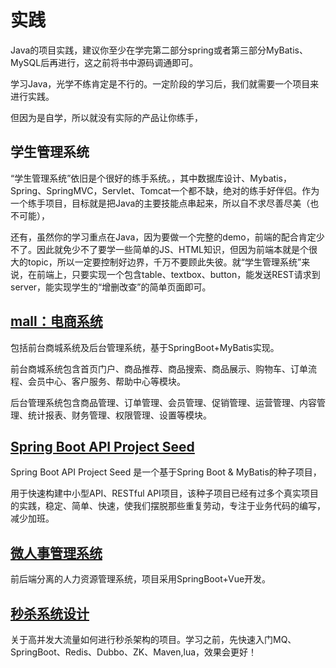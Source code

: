 # 实践
Java的项目实践，建议你至少在学完第二部分spring或者第三部分MyBatis、MySQL后再进行，这之前将书中源码调通即可。

学习Java，光学不练肯定是不行的。一定阶段的学习后，我们就需要一个项目来进行实践。

但因为是自学，所以就没有实际的产品让你练手，
## 学生管理系统
“学生管理系统”依旧是个很好的练手系统。，其中数据库设计、Mybatis，Spring、SpringMVC，Servlet、Tomcat一个都不缺，绝对的练手好伴侣。作为一个练手项目，目标就是把Java的主要技能点串起来，所以自不求尽善尽美（也不可能），

还有，虽然你的学习重点在Java，因为要做一个完整的demo，前端的配合肯定少不了。因此就免少不了要学一些简单的JS、HTML知识，但因为前端本就是个很大的topic，所以一定要控制好边界，千万不要顾此失彼。就“学生管理系统”来说，在前端上，只要实现一个包含table、textbox、button，能发送REST请求到server，能实现学生的“增删改查”的简单页面即可。

## [mall：电商系统](https://github.com/macrozheng/mall)

包括前台商城系统及后台管理系统，基于SpringBoot+MyBatis实现。

前台商城系统包含首页门户、商品推荐、商品搜索、商品展示、购物车、订单流程、会员中心、客户服务、帮助中心等模块。

后台管理系统包含商品管理、订单管理、会员管理、促销管理、运营管理、内容管理、统计报表、财务管理、权限管理、设置等模块。

## [Spring Boot API Project Seed](https://github.com/lihengming/spring-boot-api-project-seed)

Spring Boot API Project Seed 是一个基于Spring Boot & MyBatis的种子项目，

用于快速构建中小型API、RESTful API项目，该种子项目已经有过多个真实项目的实践，稳定、简单、快速，使我们摆脱那些重复劳动，专注于业务代码的编写，减少加班。

## [微人事管理系统](https://github.com/lenve/vhr)

前后端分离的人力资源管理系统，项目采用SpringBoot+Vue开发。

## [秒杀系统设计](https://github.com/qiurunze123/miaosha)

关于高并发大流量如何进行秒杀架构的项目。学习之前，先快速入门MQ、SpringBoot、Redis、Dubbo、ZK、Maven,lua，效果会更好！

